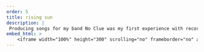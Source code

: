 ```yaml
---
order: 5
title: rising sun
description: |
 Producing songs for my band No Clue was my first experience with recording drums, multiple instruments, and working extensively with others. This song was relatively bare-bones when we first wrote it, leaving a lot of room to fill in the gaps during the production.
embed_html: >
    <iframe width="100%" height="300" scrolling="no" frameborder="no" allow="autoplay" src="https://w.soundcloud.com/player/?url=https%3A//api.soundcloud.com/tracks/1970250487&color=%233b35be&auto_play=false&hide_related=false&show_comments=true&show_user=true&show_reposts=false&show_teaser=true&visual=true"></iframe><div style="font-size: 10px; color: #cccccc;line-break: anywhere;word-break: normal;overflow: hidden;white-space: nowrap;text-overflow: ellipsis; font-family: Interstate,Lucida Grande,Lucida Sans Unicode,Lucida Sans,Garuda,Verdana,Tahoma,sans-serif;font-weight: 100;"><a href="https://soundcloud.com/no-clue-268883660" title="No Clue" target="_blank" style="color: #cccccc; text-decoration: none;">No Clue</a> · <a href="https://soundcloud.com/no-clue-268883660/rising-sun" title="rising sun" target="_blank" style="color: #cccccc; text-decoration: none;">rising sun</a></div>
---
```

